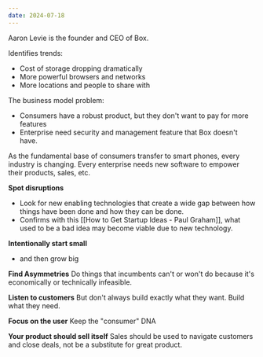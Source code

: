 ```yaml
---
date: 2024-07-18
---
```

Aaron Levie is the founder and CEO of Box.

Identifies trends:
- Cost of storage dropping dramatically
- More powerful browsers and networks
- More locations and people to share with

 The business model problem:
 - Consumers have a robust product, but they don't want to pay for more features
 - Enterprise need security and management feature that Box doesn't have.

As the fundamental base of consumers transfer to smart phones, every industry is changing. Every enterprise needs new software to empower their products, sales, etc.

**Spot disruptions**
- Look for new enabling technologies that create a wide gap between how things have been done and how they can be done.
- Confirms with this [[How to Get Startup Ideas - Paul Graham]], what used to be a bad idea may become viable due to new technology.

**Intentionally start small**
- and then grow big

**Find Asymmetries**
Do things that incumbents can't or won't do because it's economically or technically infeasible.

**Listen to customers**
But don't always build exactly what they want. Build what they need.

**Focus on the user**
Keep the "consumer" DNA

**Your product should sell itself**
Sales should be used to navigate customers and close deals, not be a substitute for great product.